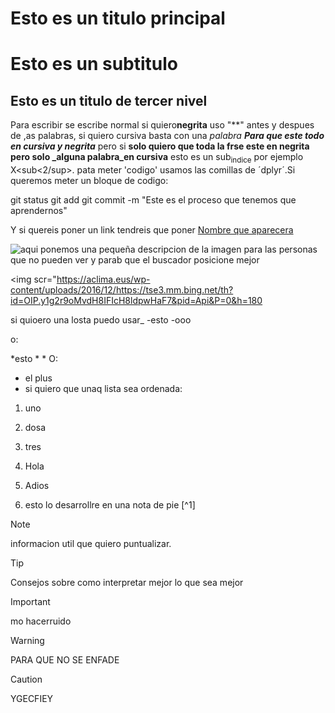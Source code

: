 # Esto es un titulo principal 
# Esto es un subtitulo 
## Esto es un titulo de tercer nivel

Para escribir se escribe normal si quiero**negrita** uso "**" antes y despues de ,as palabras, si quiero cursiva basta con una *palabra*
***Para que este todo en cursiva y negrita*** pero si **solo quiero que toda la frse este en negrita pero solo _alguna palabra_en cursiva** 
esto es un sub<sub>indice</sub> por ejemplo X<sub<2/sup>.
pata meter 'codigo' usamos las comillas de ´dplyr´.Si queremos meter un bloque de codigo:

git status
git add
git commit -m "Este es el proceso que tenemos que aprendernos"



Y si quereis poner un link tendreis que poner [Nombre que aparecera](httsp://leonardo.ai/faq/)

![aqui ponemos una pequeña descripcion de la imagen para las personas que no pueden ver y parab que el buscador posicione mejor](https://tse3.mm.bing.net/th?id=OIP.y1g2r9oMvdH8IFIcH8ldpwHaF7&pid=Api&P=0&h=180)

<img scr="https://aclima.eus/wp-content/uploads/2016/12/https://tse3.mm.bing.net/th?id=OIP.y1g2r9oMvdH8IFIcH8ldpwHaF7&pid=Api&P=0&h=180


si quioero una losta puedo usar_
-esto
-ooo

o:

*esto 
*
*
O:
+ el plus
+ si quiero que unaq lista sea ordenada:
1. uno
2. dosa
3. tres

121. Hola
122. Adios

123. esto lo desarrollre en una nota de pie [^1]

>[!NOTE]
>informacion util que quiero puntualizar.

>[!TIP]
>Consejos sobre como interpretar mejor lo que sea mejor

>[!IMPORTANT]
>mo hacerruido

>[!WARNING]
>PARA QUE NO SE ENFADE

>[!CAUTION]
>YGECFIEY





